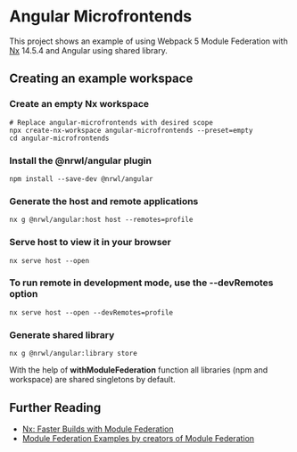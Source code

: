 # Angular Microfrontends

This project shows an example of using Webpack 5 Module Federation with [Nx](https://nx.dev/) 14.5.4 and Angular using shared library.

## Creating an example workspace

### Create an empty Nx workspace

```
# Replace angular-microfrontends with desired scope
npx create-nx-workspace angular-microfrontends --preset=empty
cd angular-microfrontends
```

### Install the @nrwl/angular plugin

```
npm install --save-dev @nrwl/angular
```

### Generate the host and remote applications

```
nx g @nrwl/angular:host host --remotes=profile
```

### Serve host to view it in your browser

```
nx serve host --open
```

### To run remote in development mode, use the --devRemotes option

```
nx serve host --open --devRemotes=profile
```

### Generate shared library

```
nx g @nrwl/angular:library store
```

With the help of **withModuleFederation** function all libraries (npm and workspace) are shared singletons by default.

## Further Reading

- [Nx: Faster Builds with Module Federation](https://nx.dev/module-federation/faster-builds)
- [Module Federation Examples by creators of Module Federation](https://github.com/module-federation/module-federation-examples)
